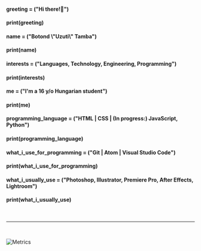 <h4>greeting = ("Hi there!👋")</h4>
<h4>print(greeting)</h4>


<h4>name = ("Botond  \"Uzuti\"  Tamba")</h4>
<h4>print(name)</h4>


<h4>interests = ("Languages, Technology, Engineering, Programming")</h4>
<h4>print(interests)</h4>


<h4>me = ("I'm a 16 y/o Hungarian student")</h4>
<h4>print(me)</h4>


<h4>programming_language = ("HTML | CSS | (In progress:) JavaScript, Python")</h4>
<h4>print(programming_language)</h4>


<h4>what_i_use_for_programming = ("Git | Atom | Visual Studio Code")</h4>
<h4>print(what_i_use_for_programming)</h4>


<h4>what_i_usually_use = ("Photoshop, Illustrator, Premiere Pro, After Effects, Lightroom")</h4>
<h4>print(what_i_usually_use)</h4>


<br>
<hr>
<br>

![Metrics](https://metrics.lecoq.io/Uzuti?template=classic&config.timezone=Europe%2FBudapest&config.animated=true)
